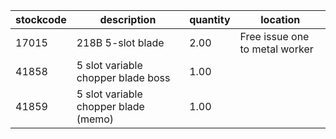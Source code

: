 |stockcode|description|quantity|location|
|---------|-----------|--------|--------|
|17015|218B 5-slot blade|2.00|Free issue one to metal worker|
|41858|5 slot variable chopper blade boss|1.00||
|41859|5 slot variable chopper blade (memo)|1.00||
